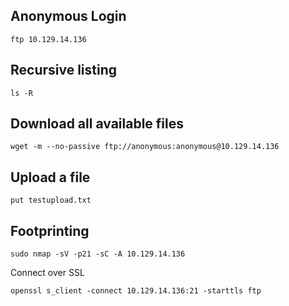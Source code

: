 
## Anonymous Login

```
ftp 10.129.14.136
```

## Recursive listing

```
ls -R
```

## Download all available files

```
wget -m --no-passive ftp://anonymous:anonymous@10.129.14.136
```

## Upload a file

```
put testupload.txt 
```

## Footprinting

```
sudo nmap -sV -p21 -sC -A 10.129.14.136
```

Connect over SSL
```
openssl s_client -connect 10.129.14.136:21 -starttls ftp
```
